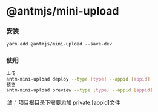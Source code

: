 # @antmjs/mini-upload

### 安装

```
yarn add @antmjs/mini-upload --save-dev
```

### 使用

```bash
上传
antm-mini-upload deploy --type [type] --appid [appid]
预览
antm-mini-upload preview --type [type] --appid [appid]

```

_注：_ 项目根目录下需要添加 private.[appid]文件
